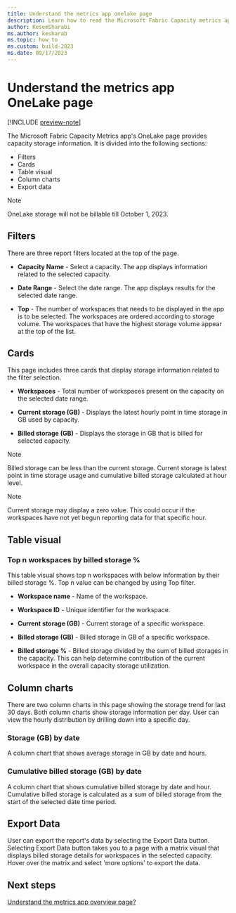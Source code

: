 ```yaml
---
title: Understand the metrics app onelake page
description: Learn how to read the Microsoft Fabric Capacity metrics app's OneLake page.
author: KesemSharabi
ms.author: kesharab
ms.topic: how to
ms.custom: build-2023
ms.date: 09/17/2023
---
```


# Understand the metrics app OneLake page

[!INCLUDE [preview-note](../includes/preview-note.md)]

The Microsoft Fabric Capacity Metrics app's OneLake page provides capacity storage information. It is divided into the following sections:

- Filters
- Cards
- Table visual 
- Column charts
- Export data

>[!NOTE]
> OneLake storage will not be billable till October 1, 2023.

## Filters
There are three report filters located at the top of the page.

* **Capacity Name** - Select a capacity. The app displays information related to the selected capacity.

* **Date Range** - Select the date range. The app displays results for the selected date range.

* **Top** - The number of workspaces that needs to be displayed in the app is to be selected. The workspaces are ordered according to storage volume. The workspaces that have the highest storage volume appear at the top of the list.

## Cards

This page includes three cards that display storage information related to the filter selection.

* **Workspaces** - Total number of workspaces present on the capacity on the selected date range.

* **Current storage (GB)** - Displays the latest hourly point in time storage in GB used by capacity.

* **Billed storage (GB)** - Displays the storage in GB that is billed for selected capacity. 

>[!NOTE]
>Billed storage can be less than the current storage. Current storage is latest point in time storage usage and cumulative billed storage calculated at hour level.

>[!NOTE]
>Current storage may display a zero value. This could occur if the workspaces have not yet begun reporting data for that specific hour.

## Table visual

### Top n workspaces by billed storage %

This table visual shows top n workspaces with below information by their billed storage %. Top n value can be changed by using Top filter.

* **Workspace name** - Name of the workspace.

* **Workspace ID** - Unique identifier for the workspace.

* **Current storage (GB)** - Current storage of a specific workspace.

* **Billed storage (GB)** -  Billed storage in GB of a specific workspace.

* **Billed storage %** -  Billed storage divided by the sum of billed storages in the capacity. This can help determine contribution of the current workspace in the overall capacity storage utilization.

## Column charts 

There are two column charts in this page showing the storage trend for last 30 days. Both column charts show storage information per day. User can view the hourly distribution by drilling down into a specific day.

### Storage (GB) by date

A column chart that shows average storage in GB by date and hours.

### Cumulative billed storage (GB) by date

A column chart that shows cumulative billed storage by date and hour. Cumulative billed storage is calculated as a sum of billed storage from the start of the selected date time period.

## Export Data

User can export the report's data by selecting the Export Data button. Selecting Export Data button takes you to a page with a matrix visual that displays billed storage details for workspaces in the selected capacity. Hover over the matrix and select 'more options' to export the data.

## Next steps

[Understand the metrics app overview page?](metrics-app-overview-page.md)
